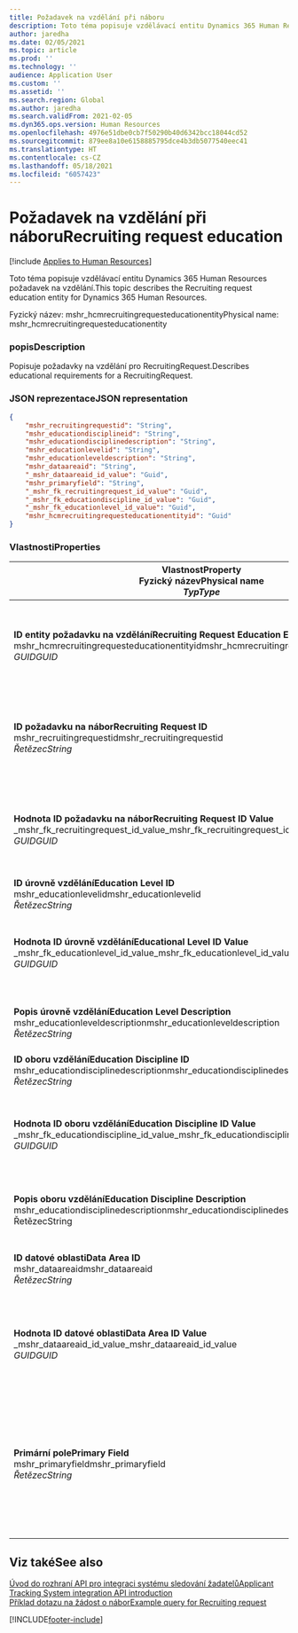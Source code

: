 ```yaml
---
title: Požadavek na vzdělání při náboru
description: Toto téma popisuje vzdělávací entitu Dynamics 365 Human Resources požadavek na vzdělání.
author: jaredha
ms.date: 02/05/2021
ms.topic: article
ms.prod: ''
ms.technology: ''
audience: Application User
ms.custom: ''
ms.assetid: ''
ms.search.region: Global
ms.author: jaredha
ms.search.validFrom: 2021-02-05
ms.dyn365.ops.version: Human Resources
ms.openlocfilehash: 4976e51dbe0cb7f50290b40d6342bcc18044cd52
ms.sourcegitcommit: 879ee8a10e6158885795dce4b3db5077540eec41
ms.translationtype: HT
ms.contentlocale: cs-CZ
ms.lasthandoff: 05/18/2021
ms.locfileid: "6057423"
---
```

# <a name="recruiting-request-education"></a><span data-ttu-id="6277b-103">Požadavek na vzdělání při náboru</span><span class="sxs-lookup"><span data-stu-id="6277b-103">Recruiting request education</span></span>

[!include [Applies to Human Resources](../includes/applies-to-hr.md)]

<span data-ttu-id="6277b-104">Toto téma popisuje vzdělávací entitu Dynamics 365 Human Resources požadavek na vzdělání.</span><span class="sxs-lookup"><span data-stu-id="6277b-104">This topic describes the Recruiting request education entity for Dynamics 365 Human Resources.</span></span>

<span data-ttu-id="6277b-105">Fyzický název: mshr_hcmrecruitingrequesteducationentity</span><span class="sxs-lookup"><span data-stu-id="6277b-105">Physical name: mshr_hcmrecruitingrequesteducationentity</span></span>

### <a name="description"></a><span data-ttu-id="6277b-106">popis</span><span class="sxs-lookup"><span data-stu-id="6277b-106">Description</span></span>

<span data-ttu-id="6277b-107">Popisuje požadavky na vzdělání pro RecruitingRequest.</span><span class="sxs-lookup"><span data-stu-id="6277b-107">Describes educational requirements for a RecruitingRequest.</span></span>

### <a name="json-representation"></a><span data-ttu-id="6277b-108">JSON reprezentace</span><span class="sxs-lookup"><span data-stu-id="6277b-108">JSON representation</span></span>

```json
{
    "mshr_recruitingrequestid": "String",
    "mshr_educationdisciplineid": "String",
    "mshr_educationdisciplinedescription": "String",
    "mshr_educationlevelid": "String",
    "mshr_educationleveldescription": "String",
    "mshr_dataareaid": "String",
    "_mshr_dataareaid_id_value": "Guid",
    "mshr_primaryfield": "String",
    "_mshr_fk_recruitingrequest_id_value": "Guid",
    "_mshr_fk_educationdiscipline_id_value": "Guid",
    "_mshr_fk_educationlevel_id_value": "Guid",
    "mshr_hcmrecruitingrequesteducationentityid": "Guid"
}
```

### <a name="properties"></a><span data-ttu-id="6277b-109">Vlastnosti</span><span class="sxs-lookup"><span data-stu-id="6277b-109">Properties</span></span>

| <span data-ttu-id="6277b-110">Vlastnost</span><span class="sxs-lookup"><span data-stu-id="6277b-110">Property</span></span><br><span data-ttu-id="6277b-111">**Fyzický název**</span><span class="sxs-lookup"><span data-stu-id="6277b-111">**Physical name**</span></span><br><span data-ttu-id="6277b-112">**_Typ_**</span><span class="sxs-lookup"><span data-stu-id="6277b-112">**_Type_**</span></span> | <span data-ttu-id="6277b-113">Použít</span><span class="sxs-lookup"><span data-stu-id="6277b-113">Use</span></span> | <span data-ttu-id="6277b-114">popis</span><span class="sxs-lookup"><span data-stu-id="6277b-114">Description</span></span> |
| --- | --- | --- |
| <span data-ttu-id="6277b-115">**ID entity požadavku na vzdělání**</span><span class="sxs-lookup"><span data-stu-id="6277b-115">**Recruiting Request Education Entity ID**</span></span><br><span data-ttu-id="6277b-116">mshr_hcmrecruitingrequesteducationentityid</span><span class="sxs-lookup"><span data-stu-id="6277b-116">mshr_hcmrecruitingrequesteducationentityid</span></span><br><span data-ttu-id="6277b-117">*GUID*</span><span class="sxs-lookup"><span data-stu-id="6277b-117">*GUID*</span></span> | <span data-ttu-id="6277b-118">Jen pro čtení</span><span class="sxs-lookup"><span data-stu-id="6277b-118">Read-only</span></span><br><span data-ttu-id="6277b-119">Povinná</span><span class="sxs-lookup"><span data-stu-id="6277b-119">Required</span></span> | <span data-ttu-id="6277b-120">Systémem generovaný jedinečný identifikátor pro záznam Požadavku na vzdělání</span><span class="sxs-lookup"><span data-stu-id="6277b-120">System-generated unique identifier for the Recruiting Request Education record.</span></span> |
| <span data-ttu-id="6277b-121">**ID požadavku na nábor**</span><span class="sxs-lookup"><span data-stu-id="6277b-121">**Recruiting Request ID**</span></span><br><span data-ttu-id="6277b-122">mshr_recruitingrequestid</span><span class="sxs-lookup"><span data-stu-id="6277b-122">mshr_recruitingrequestid</span></span><br><span data-ttu-id="6277b-123">*Řetězec*</span><span class="sxs-lookup"><span data-stu-id="6277b-123">*String*</span></span> | <span data-ttu-id="6277b-124">Zapisovatelné jednou</span><span class="sxs-lookup"><span data-stu-id="6277b-124">Write-once</span></span><br><span data-ttu-id="6277b-125">Povinná</span><span class="sxs-lookup"><span data-stu-id="6277b-125">Required</span></span> | <span data-ttu-id="6277b-126">Uživatelsky čitelný jedinečný identifikátor souvisejícího požadavku na nábor.</span><span class="sxs-lookup"><span data-stu-id="6277b-126">The user-readable unique identifier of the related recruiting request.</span></span> |
| <span data-ttu-id="6277b-127">**Hodnota ID požadavku na nábor**</span><span class="sxs-lookup"><span data-stu-id="6277b-127">**Recruiting Request ID Value**</span></span><br><span data-ttu-id="6277b-128">_mshr_fk_recruitingrequest_id_value</span><span class="sxs-lookup"><span data-stu-id="6277b-128">_mshr_fk_recruitingrequest_id_value</span></span><br><span data-ttu-id="6277b-129">*GUID*</span><span class="sxs-lookup"><span data-stu-id="6277b-129">*GUID*</span></span> | <span data-ttu-id="6277b-130">Jen pro čtení</span><span class="sxs-lookup"><span data-stu-id="6277b-130">Read-only</span></span><br><span data-ttu-id="6277b-131">Povinná</span><span class="sxs-lookup"><span data-stu-id="6277b-131">Required</span></span><br><span data-ttu-id="6277b-132">Cizí klíč: mshr_hcmrecruitingrequestentityid entity mshr_hcmrecruitingrequestentity</span><span class="sxs-lookup"><span data-stu-id="6277b-132">Foreign key: mshr_hcmrecruitingrequestentityid of mshr_hcmrecruitingrequestentity</span></span> | <span data-ttu-id="6277b-133">Systémem generovaný jedinečný identifikátor souvisejícího požadavku na nábor.</span><span class="sxs-lookup"><span data-stu-id="6277b-133">System-generated unique identifier of the related recruiting request.</span></span> |
| <span data-ttu-id="6277b-134">**ID úrovně vzdělání**</span><span class="sxs-lookup"><span data-stu-id="6277b-134">**Education Level ID**</span></span><br><span data-ttu-id="6277b-135">mshr_educationlevelid</span><span class="sxs-lookup"><span data-stu-id="6277b-135">mshr_educationlevelid</span></span><br><span data-ttu-id="6277b-136">*Řetězec*</span><span class="sxs-lookup"><span data-stu-id="6277b-136">*String*</span></span> | <span data-ttu-id="6277b-137">Zapisovatelné jednou</span><span class="sxs-lookup"><span data-stu-id="6277b-137">Write-once</span></span><br><span data-ttu-id="6277b-138">Povinná</span><span class="sxs-lookup"><span data-stu-id="6277b-138">Required</span></span> | <span data-ttu-id="6277b-139">Požadovaná úroveň vzdělání.</span><span class="sxs-lookup"><span data-stu-id="6277b-139">The level of education required.</span></span> |
| <span data-ttu-id="6277b-140">**Hodnota ID úrovně vzdělání**</span><span class="sxs-lookup"><span data-stu-id="6277b-140">**Educational Level ID Value**</span></span><br><span data-ttu-id="6277b-141">_mshr_fk_educationlevel_id_value</span><span class="sxs-lookup"><span data-stu-id="6277b-141">_mshr_fk_educationlevel_id_value</span></span><br><span data-ttu-id="6277b-142">*GUID*</span><span class="sxs-lookup"><span data-stu-id="6277b-142">*GUID*</span></span> | <span data-ttu-id="6277b-143">Jen pro čtení</span><span class="sxs-lookup"><span data-stu-id="6277b-143">Read-only</span></span><br><span data-ttu-id="6277b-144">Povinná</span><span class="sxs-lookup"><span data-stu-id="6277b-144">Required</span></span><br><span data-ttu-id="6277b-145">Cizí klíč: mshr_hcmeducationlevelentityid entity mshr_hcmeducationlevelentity</span><span class="sxs-lookup"><span data-stu-id="6277b-145">Foreign key: mshr_hcmeducationlevelentityid of mshr_hcmeducationlevelentity</span></span> | <span data-ttu-id="6277b-146">Systémem generovaný jedinečný identifikátor požadované úrovně vzdělání.</span><span class="sxs-lookup"><span data-stu-id="6277b-146">System-generated unique identifier of the level of education required.</span></span> |
| <span data-ttu-id="6277b-147">**Popis úrovně vzdělání**</span><span class="sxs-lookup"><span data-stu-id="6277b-147">**Education Level Description**</span></span><br><span data-ttu-id="6277b-148">mshr_educationleveldescription</span><span class="sxs-lookup"><span data-stu-id="6277b-148">mshr_educationleveldescription</span></span><br><span data-ttu-id="6277b-149">*Řetězec*</span><span class="sxs-lookup"><span data-stu-id="6277b-149">*String*</span></span> | <span data-ttu-id="6277b-150">Jen pro čtení</span><span class="sxs-lookup"><span data-stu-id="6277b-150">Read-only</span></span><br><span data-ttu-id="6277b-151">Povinná</span><span class="sxs-lookup"><span data-stu-id="6277b-151">Required</span></span> | <span data-ttu-id="6277b-152">Popis úrovně požadované pro danou dovednost.</span><span class="sxs-lookup"><span data-stu-id="6277b-152">The description of the level required for the skill.</span></span> |
| <span data-ttu-id="6277b-153">**ID oboru vzdělání**</span><span class="sxs-lookup"><span data-stu-id="6277b-153">**Education Discipline ID**</span></span><br><span data-ttu-id="6277b-154">mshr_educationdisciplinedescription</span><span class="sxs-lookup"><span data-stu-id="6277b-154">mshr_educationdisciplinedescription</span></span><br><span data-ttu-id="6277b-155">*Řetězec*</span><span class="sxs-lookup"><span data-stu-id="6277b-155">*String*</span></span> | <span data-ttu-id="6277b-156">Zapisovatelné jednou</span><span class="sxs-lookup"><span data-stu-id="6277b-156">Write-once</span></span><br><span data-ttu-id="6277b-157">Povinná</span><span class="sxs-lookup"><span data-stu-id="6277b-157">Required</span></span> | <span data-ttu-id="6277b-158">Přesná oblast vzdělání.</span><span class="sxs-lookup"><span data-stu-id="6277b-158">The area of educational discipline.</span></span> |
| <span data-ttu-id="6277b-159">**Hodnota ID oboru vzdělání**</span><span class="sxs-lookup"><span data-stu-id="6277b-159">**Education Discipline ID Value**</span></span><br><span data-ttu-id="6277b-160">_mshr_fk_educationdiscipline_id_value</span><span class="sxs-lookup"><span data-stu-id="6277b-160">_mshr_fk_educationdiscipline_id_value</span></span><br><span data-ttu-id="6277b-161">*GUID*</span><span class="sxs-lookup"><span data-stu-id="6277b-161">*GUID*</span></span> | <span data-ttu-id="6277b-162">Jen pro čtení</span><span class="sxs-lookup"><span data-stu-id="6277b-162">Read-only</span></span><br><span data-ttu-id="6277b-163">Povinná</span><span class="sxs-lookup"><span data-stu-id="6277b-163">Required</span></span><br><span data-ttu-id="6277b-164">Cizí klíč: mshr_hcmeducationdisciplineentityid entity mshr_hcmeducationdisciplineentity</span><span class="sxs-lookup"><span data-stu-id="6277b-164">Foreign key: mshr_hcmeducationdisciplineentityid of mshr_hcmeducationdisciplineentity</span></span> | <span data-ttu-id="6277b-165">Systémem generovaný jedinečný identifikátor požadovaného přesné oblasti vzdělání.</span><span class="sxs-lookup"><span data-stu-id="6277b-165">System-generated unique identifier of the area of educational discipline.</span></span> |
| <span data-ttu-id="6277b-166">**Popis oboru vzdělání**</span><span class="sxs-lookup"><span data-stu-id="6277b-166">**Education Discipline Description**</span></span><br><span data-ttu-id="6277b-167">mshr_educationdisciplinedescription</span><span class="sxs-lookup"><span data-stu-id="6277b-167">mshr_educationdisciplinedescription</span></span><br><span data-ttu-id="6277b-168">Řetězec</span><span class="sxs-lookup"><span data-stu-id="6277b-168">String</span></span> | <span data-ttu-id="6277b-169">Jen pro čtení</span><span class="sxs-lookup"><span data-stu-id="6277b-169">Read-only</span></span><br><span data-ttu-id="6277b-170">Povinná</span><span class="sxs-lookup"><span data-stu-id="6277b-170">Required</span></span> | <span data-ttu-id="6277b-171">POpis přesné oblasti vzdělání.</span><span class="sxs-lookup"><span data-stu-id="6277b-171">The description of the area of educational discipline.</span></span> |
| <span data-ttu-id="6277b-172">**ID datové oblasti**</span><span class="sxs-lookup"><span data-stu-id="6277b-172">**Data Area ID**</span></span><br><span data-ttu-id="6277b-173">mshr_dataareaid</span><span class="sxs-lookup"><span data-stu-id="6277b-173">mshr_dataareaid</span></span><br><span data-ttu-id="6277b-174">*Řetězec*</span><span class="sxs-lookup"><span data-stu-id="6277b-174">*String*</span></span> | <span data-ttu-id="6277b-175">Čtení/zápis</span><span class="sxs-lookup"><span data-stu-id="6277b-175">Read/write</span></span><br><span data-ttu-id="6277b-176">Volitelné</span><span class="sxs-lookup"><span data-stu-id="6277b-176">Optional</span></span> | <span data-ttu-id="6277b-177">Určuje právnickou osobu (společnost).</span><span class="sxs-lookup"><span data-stu-id="6277b-177">Specifies the legal entity (company).</span></span>|
| <span data-ttu-id="6277b-178">**Hodnota ID datové oblasti**</span><span class="sxs-lookup"><span data-stu-id="6277b-178">**Data Area ID Value**</span></span><br><span data-ttu-id="6277b-179">_mshr_dataareaid_id_value</span><span class="sxs-lookup"><span data-stu-id="6277b-179">_mshr_dataareaid_id_value</span></span><br><span data-ttu-id="6277b-180">*GUID*</span><span class="sxs-lookup"><span data-stu-id="6277b-180">*GUID*</span></span> | <span data-ttu-id="6277b-181">Jen pro čtení</span><span class="sxs-lookup"><span data-stu-id="6277b-181">Read-only</span></span><br><span data-ttu-id="6277b-182">Volitelné</span><span class="sxs-lookup"><span data-stu-id="6277b-182">Optional</span></span><br><span data-ttu-id="6277b-183">Cizí klíč: cdm_companyid entity cdm_company</span><span class="sxs-lookup"><span data-stu-id="6277b-183">Foreign key: cdm_companyid of cdm_company entity</span></span> | <span data-ttu-id="6277b-184">Systémem generovaná hodnota GUID identifikující právnickou osobu (společnost).</span><span class="sxs-lookup"><span data-stu-id="6277b-184">System-generated GUID value identifying the legal entity (company).</span></span> |
| <span data-ttu-id="6277b-185">**Primární pole**</span><span class="sxs-lookup"><span data-stu-id="6277b-185">**Primary Field**</span></span><br><span data-ttu-id="6277b-186">mshr_primaryfield</span><span class="sxs-lookup"><span data-stu-id="6277b-186">mshr_primaryfield</span></span><br><span data-ttu-id="6277b-187">*Řetězec*</span><span class="sxs-lookup"><span data-stu-id="6277b-187">*String*</span></span> | <span data-ttu-id="6277b-188">Jen pro čtení</span><span class="sxs-lookup"><span data-stu-id="6277b-188">Read-only</span></span><br><span data-ttu-id="6277b-189">Povinná</span><span class="sxs-lookup"><span data-stu-id="6277b-189">Required</span></span> | <span data-ttu-id="6277b-190">Zřetězení hodnoty požadavku na nábor, ID úrovně vzdělání a ID vzdělávací disciplíny jako další metoda k jedinečné identifikaci záznamu.</span><span class="sxs-lookup"><span data-stu-id="6277b-190">Concatenation of Recruiting Request value, Education Level ID, and Education Discipline ID as another method to uniquely identify the record.</span></span> |

## <a name="see-also"></a><span data-ttu-id="6277b-191">Viz také</span><span class="sxs-lookup"><span data-stu-id="6277b-191">See also</span></span>

[<span data-ttu-id="6277b-192">Úvod do rozhraní API pro integraci systému sledování žadatelů</span><span class="sxs-lookup"><span data-stu-id="6277b-192">Applicant Tracking System integration API introduction</span></span>](hr-admin-integration-ats-api-introduction.md)<br>
[<span data-ttu-id="6277b-193">Příklad dotazu na žádost o nábor</span><span class="sxs-lookup"><span data-stu-id="6277b-193">Example query for Recruiting request</span></span>](hr-admin-integration-ats-api-recruiting-request-example-query.md)



[!INCLUDE[footer-include](../includes/footer-banner.md)]